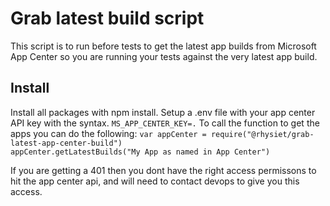 # Grab latest build script
This script is to run before tests to get the latest app builds from Microsoft App Center so you are running your tests against the very latest app build. 
## Install
Install all packages with npm install.
Setup a .env file with your app center API key with the syntax.
`MS_APP_CENTER_KEY=.`
To call the function to get the apps you can do the following:
`var appCenter = require("@rhysiet/grab-latest-app-center-build")`  
`appCenter.getLatestBuilds("My App as named in App Center")`  

If you are getting a 401 then you dont have the right access permissons to hit the app center api, and will need to contact devops to give you this access.
